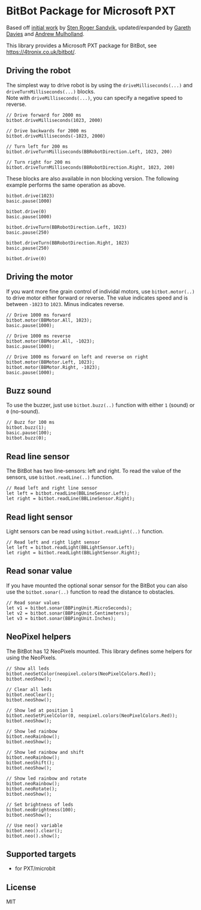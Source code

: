 # BitBot Package for Microsoft PXT

Based off [initial work](https://github.com/srs/pxt-bitbot) by [Sten Roger Sandvik](https://github.com/srs), updated/expanded by [Gareth Davies](https://github.com/4tronix) and [Andrew Mulholland](https://github.com/gbaman). 

This library provides a Microsoft PXT package for BitBot, see
https://4tronix.co.uk/bitbot/.

## Driving the robot    
The simplest way to drive robot is by using the `driveMilliseconds(...)` and `driveTurnMilliseconds(...)` blocks.   
Note with `driveMilliseconds(...)`, you can specify a negative speed to reverse.   
```blocks
// Drive forward for 2000 ms
bitbot.driveMilliseconds(1023, 2000)

// Drive backwards for 2000 ms
bitbot.driveMilliseconds(-1023, 2000)

// Turn left for 200 ms
bitbot.driveTurnMilliseconds(BBRobotDirection.Left, 1023, 200)

// Turn right for 200 ms
bitbot.driveTurnMilliseconds(BBRobotDirection.Right, 1023, 200)
```   

These blocks are also available in non blocking version. The following example performs the same operation as above.   
```blocks
bitbot.drive(1023)
basic.pause(1000)

bitbot.drive(0)
basic.pause(1000)

bitbot.driveTurn(BBRobotDirection.Left, 1023)
basic.pause(250)

bitbot.driveTurn(BBRobotDirection.Right, 1023)
basic.pause(250)

bitbot.drive(0)
```

## Driving the motor

If you want more fine grain control of individal motors, use `bitbot.motor(..)` to drive motor either forward or reverse. The value
indicates speed and is between `-1023` to `1023`. Minus indicates reverse.

```blocks
// Drive 1000 ms forward
bitbot.motor(BBMotor.All, 1023);
basic.pause(1000);

// Drive 1000 ms reverse
bitbot.motor(BBMotor.All, -1023);
basic.pause(1000);

// Drive 1000 ms forward on left and reverse on right
bitbot.motor(BBMotor.Left, 1023);
bitbot.motor(BBMotor.Right, -1023);
basic.pause(1000);
```

## Buzz sound

To use the buzzer, just use `bitbot.buzz(..)` function with either `1`
(sound) or `0` (no-sound).

```blocks
// Buzz for 100 ms
bitbot.buzz(1);
basic.pause(100);
bitbot.buzz(0);
```

## Read line sensor

The BitBot has two line-sensors: left and right. To read the value of the
sensors, use `bitbot.readLine(..)` function.

```blocks
// Read left and right line sensor
let left = bitbot.readLine(BBLineSensor.Left);
let right = bitbot.readLine(BBLineSensor.Right);
```

## Read light sensor

Light sensors can be read using `bitbot.readLight(..)` function.

```blocks
// Read left and right light sensor
let left = bitbot.readLight(BBLightSensor.Left);
let right = bitbot.readLight(BBLightSensor.Right);
```

## Read sonar value

If you have mounted the optional sonar sensor for the BitBot you can
also use the `bitbot.sonar(..)` function to read the distance to obstacles.

```blocks
// Read sonar values
let v1 = bitbot.sonar(BBPingUnit.MicroSeconds);
let v2 = bitbot.sonar(BBPingUnit.Centimeters);
let v3 = bitbot.sonar(BBPingUnit.Inches);
```

## NeoPixel helpers

The BitBot has 12 NeoPixels mounted. This library defines some helpers
for using the NeoPixels.

```blocks
// Show all leds
bitbot.neoSetColor(neopixel.colors(NeoPixelColors.Red));
bitbot.neoShow();

// Clear all leds
bitbot.neoClear();
bitbot.neoShow();

// Show led at position 1
bitbot.neoSetPixelColor(0, neopixel.colors(NeoPixelColors.Red));
bitbot.neoShow();

// Show led rainbow
bitbot.neoRainbow();
bitbot.neoShow();

// Show led rainbow and shift
bitbot.neoRainbow();
bitbot.neoShift();
bitbot.neoShow();

// Show led rainbow and rotate
bitbot.neoRainbow();
bitbot.neoRotate();
bitbot.neoShow();

// Set brightness of leds
bitbot.neoBrightness(100);
bitbot.neoShow();

// Use neo() variable
bitbot.neo().clear();
bitbot.neo().show();
```

## Supported targets

* for PXT/microbit

## License

MIT
